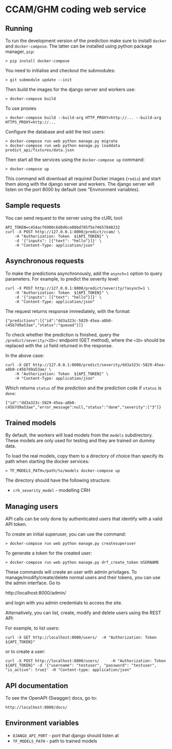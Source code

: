 # CCAM/GHM coding web service

## Running

To run the development version of the prediction make sure to installl `docker` and `docker-compose`. The latter can be installed using python package manager, `pip`:

```
> pip install docker-compose
```

You need to initialise and checkout the submodules:

```
> git submodule update --init
```

Then build the images for the django server and workers use:

```
> docker-compose build
```

To use proxies

```
> docker-compose build --build-arg HTTP_PROXY=http://... --build-arg HTTPS_PROXY=http://...
```

Configure the database and add the test users:

```
> docker-compose run web python manage.py migrate
> docker-compose run web python manage.py loaddata predict_api/fixtures/data.json
```

Then start all the services using the `docker-compose up` command:

```
> docker-compose up
```

This command will download all required Docker images (`redis`) and start them along with the django server and workers. The django server will listen on the port 8000 by default (see "Environment variables).


## Sample requests

You can send request to the server using the cURL tool:

```
API_TOKEN=c454acf6900c6d8d6ce08bd785f5e74657848232
curl -X POST http://127.0.0.1:8000/predict/ccam/ \
    -H "Authorization: Token  ${API_TOKEN}" \
    -d '{"inputs": [{"text": "hello"}]}' \
    -H "Content-Type: application/json"
```

## Asynchronous requests

To make the predictions asynchronously, add the `asynch=1` option to query parameters. For example, to
predict the severity level:

```
curl -X POST http://127.0.0.1:8000/predict/severity/?asynch=1 \
    -H "Authorization: Token  ${API_TOKEN}" \
    -d '{"inputs": [{"text": "hello"}]}' \
    -H "Content-Type: application/json"
```

The request returns response immediately, with the format:

```
{"predictions":[{"id":"dd3a323c-5829-45ea-a8b0-c45b7d9a53ae","status":"queued"}]}
```

To check whether the prediction is finished, query the `/predict/severity/<ID>/` endpoint (GET method), where
the `<ID>` should be replaced with the `id` field returned in the response.

In the above case:

```
curl -X GET http://127.0.0.1:8000/predict/severity/dd3a323c-5829-45ea-a8b0-c45b7d9a53ae/ \
    -H "Authorization: Token  ${API_TOKEN}" \
    -H "Content-Type: application/json"
```

Which returns `status` of the prediction and the prediction code if `status` is `done`:

```
{"id":"dd3a323c-5829-45ea-a8b0-c45b7d9a53ae","error_message":null,"status":"done","severity":["3"]}
```

## Trained models

By default, the workers will load models from the `models` subdirectory. These models
are only used for testing and they are trained on dummy data.

To load the real models, copy them to a directory of choice than specify its path when 
starting the docker services:

`> TF_MODELS_PATH=/path/to/models docker-compose up`

The directory should have the following structure:

* `crh_severity_model` - modelling CRH

## Managing users

API calls can be only done by authenticated users that identify with a valid API token.

To create an initial superuser, you can use the command:

```
> docker-compose run web python manage.py createsuperuser
```

To generate a token for the created user:

```
> docker-compose run web python manage.py drf_create_token USERNAME
```

These commands will create an user with admin privilages. To manage/modify/create/delete
normal users and their tokens, you can use the admin interface. Go to

http://localhost:8000/admin/

and login with you admin credentials to access the site.

Alternatively, you can list, create, modify and delete users using the REST API:

For example, to list users:

```
curl -X GET http://localhost:8000/users/  -H "Authorization: Token  ${API_TOKEN}"
```

or to create a user:

```
curl -X POST http://localhost:8000/users/     -H "Authorization: Token  ${API_TOKEN}" -d '{"username": "testuser", "password": "testuser", "is_active": true}' -H "Content-type: application/json"
```

## API documentation

To see the OpenAPI (Swagger) docs, go to:

```
http://localhost:8000/docs/
```

## Environment variables

* `DJANGO_API_PORT` - port that django should listen at
* `TF_MODELS_PATH` - path to trained models